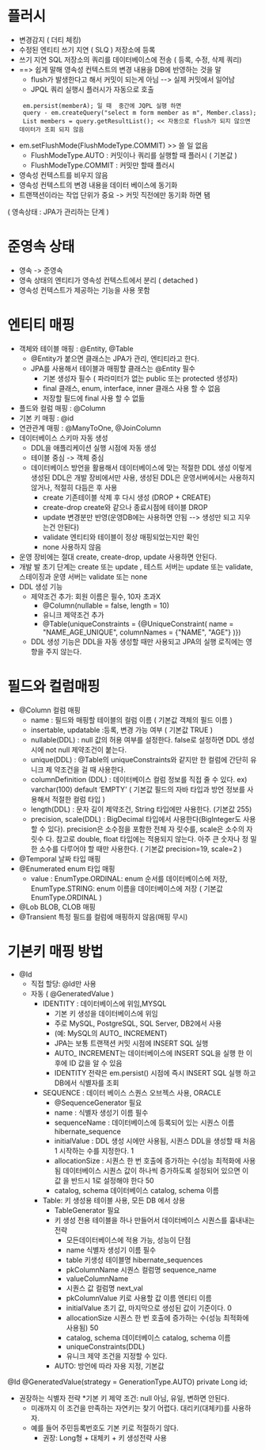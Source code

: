 # 플러시
* 변경감지 ( 더티 체킹)
* 수정된 엔티티 쓰기 지연 ( SLQ ) 저장소에 등록
* 쓰기 지연 SQL 저장소의 쿼리를 데이터베이스에 전송 ( 등록, 수정, 삭제 쿼리)
* ==> 쉽게 말해 영속성 컨텍스트의 변경 내용을 DB에 반영하는 것을 말
  * flush가 발생한다고 해서 커밋이 되는게 아님 --> 실제 커밋에서 일어남
  * JPQL 쿼리 실행시 플러시가 자동으로 호출
   <pre><code> em.persist(memberA); 일 때  중간에 JQPL 실행 하면
   query - em.createQuery("select m form member as m", Member.class);
   List<Member> members = query.getResultList(); << 자동으로 flush가 되지 않으면 데이터가 조회 되지 않음
  </code></pre>  
* em.setFlushMode(FlushModeType.COMMIT)  >> 쓸 일 없음
  * FlushModeType.AUTO : 커밋이나 쿼리를 실행할 때 플러시 ( 기본값 )
  * FlushModeType.COMMIT : 커밋만 할때 플러시
* 영속성 컨텍스트를 비우지 않음
* 영속성 컨텍스트의 변경 내용을 데이터 베이스에 동기화
* 트랜잭션이라는 작업 단위가 중요 -> 커밋 직전에만 동기화 하면 됌

( 영속상태 : JPA가 관리하는 단계 )
# 준영속 상태 
* 영속 -> 준영속
* 영속 상태의 엔티티가 영속성 컨텍스트에서 분리 ( detached )
* 영속성 컨텍스트가 제공하는 기능을 사용 못함

# 엔티티 매핑
* 객체와 테이블 매핑 : @Entity, @Table
  * @Entity가 붙으면 클래스는 JPA가 관리, 엔티티라고 한다.
  * JPA를 사용해서 테이블과 매핑할 클래스는 @Entity 필수
    * 기본 생성자 필수 ( 파라미터가 없는 public 또는 protected 생성자)
    * final 클래스, enum, interface, inner 클래스 사용 할 수 없음
    * 저장할 필드에 final 사용 할 수 없듦
* 플드와 컬럼 매핑 : @Column
* 기본 키 매핑 : @id
* 연관관계 매핑 : @ManyToOne, @JoinColumn
* 데이터베이스 스키마 자동 생성
  * DDL을 애플리케이션 실행 시점에 자동 생성
  * 테이블 중심 -> 객체 중심
  * 데이터베이스 방언을 활용해서 데이터베이스에 맞는 적절한
    DDL 생성 이렇게 생성된 DDL은 개발 장비에서만 사용, 생성된 DDL은 운영서버에서는 사용하지 않거나, 적절히 다듬은 후 사용
    * create 기존테이블 삭제 후 다시 생성 (DROP + CREATE)
    * create-drop create와 같으나 종료시점에 테이블 DROP
    * update 변경분만 반영(운영DB에는 사용하면 안됨 --> 생성만 되고 지우는건 안된다)
    * validate 엔티티와 테이블이 정상 매핑되었는지만 확인
    * none 사용하지 않음
* 운영 장비에는 절대 create, create-drop, update 사용하면
    안된다.
* 개발 발 초기 단계는 create 또는 update , 테스트 서버는 update 또는 validate, 스테이징과 운영 서버는 validate 또는 none
* DDL 생성 기능
  * 제약조건 추가: 회원 이름은 필수, 10자 초과X
    * @Column(nullable = false, length = 10)
    * 유니크 제약조건 추가
    * @Table(uniqueConstraints = {@UniqueConstraint( name = "NAME_AGE_UNIQUE",
    columnNames = {"NAME", "AGE"} )})
  * DDL 생성 기능은 DDL을 자동 생성할 때만 사용되고
    JPA의 실행 로직에는 영향을 주지 않는다.


# 필드와 컬럼매핑
* @Column 컬럼 매핑
  *  name : 필드와 매핑할 테이블의 컬럼 이름 ( 기본값 객체의 필드 이름 )
  *  insertable, updatable  :등록, 변경 가능 여부  ( 기본값 TRUE )
  *  nullable(DDL) : null 값의 허용 여부를 설정한다. false로 설정하면 DDL 생성 시에
    not null 제약조건이 붙는다.
  *  unique(DDL) : @Table의 uniqueConstraints와 같지만 한 컬럼에 간단히 유니크 제
    약조건을 걸 때 사용한다.
  *  columnDefinition (DDL) : 데이터베이스 컬럼 정보를 직접 줄 수 있다.
    ex) varchar(100) default ‘EMPTY' ( 기본값 필드의 자바 타입과 방언 정보를 사용해서 적절한 컬럼 타입 )
  * length(DDL) : 문자 길이 제약조건, String 타입에만 사용한다.  (기본값 255)
  *  precision, scale(DDL) : BigDecimal 타입에서 사용한다(BigInteger도 사용할 수 있다). precision은 소수점을 포함한 전체 자 릿수를, scale은 소수의 자릿수 다. 참고로 double, float 타입에는 적용되지 않는다. 아주 큰 숫자나 정 밀한 소수를 다루어야 할 때만 사용한다.
     ( 기본값 precision=19, scale=2 )
* @Temporal 날짜 타입 매핑
* @Enumerated enum 타입 매핑
  * value : EnumType.ORDINAL: enum 순서를 데이터베이스에 저장, EnumType.STRING: enum 이름을 데이터베이스에 저장
    ( 기본값 EnumType.ORDINAL )
* @Lob BLOB, CLOB 매핑
* @Transient 특정 필드를 컬럼에 매핑하지 않음(매핑 무시)

# 기본키 매핑 방법
* @Id
  * 직접 할당: @Id만 사용 
  * 자동 ( @GeneratedValue )
    * IDENTITY : 데이터베이스에 위임,MYSQL
      * 기본 키 생성을 데이터베이스에 위임
      * 주로 MySQL, PostgreSQL, SQL Server, DB2에서 사용
      * (예: MySQL의 AUTO_ INCREMENT)
      * JPA는 보통 트랜잭션 커밋 시점에 INSERT SQL 실행
      * AUTO_ INCREMENT는 데이터베이스에 INSERT SQL을 실행 한 이후에 ID 값을 알 수 있음
      * IDENTITY 전략은 em.persist() 시점에 즉시 INSERT SQL 실행 하고 DB에서 식별자를 조회
    * SEQUENCE : 데이터 베이스 스퀀스 오브젝스 사용, ORACLE
      * @SequenceGenerator 필요
       * name : 식별자 생성기 이름 필수
       * sequenceName : 데이터베이스에 등록되어 있는 시퀀스 이름 hibernate_sequence
       * initialValue : DDL 생성 시에만 사용됨, 시퀀스 DDL을 생성할 때 처음 1 시작하는 수를 지정한다. 1
       * allocationSize : 시퀀스 한 번 호출에 증가하는 수(성능 최적화에 사용됨 데이터베이스 시퀀스 값이 하나씩 증가하도록 설정되어 있으면 이 값 을 반드시 1로 설정해야 한다 50
       * catalog, schema 데이터베이스 catalog, schema 이름
    * Table: 키 생성용 테이블 사용, 모든 DB 에서 상용
      * TableGenerator 필요
      * 키 생성 전용 테이블을 하나 만들어서 데이터베이스 시퀀스를 흉내내는 전략
        * 모든데이터베이스에 적용 가능, 성능이 단점
        * name 식별자 생성기 이름 필수
        *  table 키생성 테이블명 hibernate_sequences
        *  pkColumnName 시퀀스 컬럼명 sequence_name
        *  valueColumnName
        *  시퀀스 값 컬럼명 next_val
        *  pkColumnValue 키로 사용할 값 이름 엔티티 이름
        *  initialValue 초기 값, 마지막으로 생성된 값이 기준이다. 0
        *  allocationSize 시퀀스 한 번 호출에 증가하는 수(성능 최적화에 사용됨) 50
        *  catalog, schema 데이터베이스 catalog, schema 이름
        *  uniqueConstraints(DDL)
        *  유니크 제약 조건을 지정할 수 있다.
      * AUTO: 방언에 따라 자용 지정, 기본값

@Id @GeneratedValue(strategy = GenerationType.AUTO)
private Long id;

* 권장하는 식별자 전략
  *기본 키 제약 조건: null 아님, 유일, 변하면 안된다.
  * 미래까지 이 조건을 만족하는 자연키는 찾기 어렵다. 대리키(대체키)를 사용하자.
  * 예를 들어 주민등록번호도 기본 키로 적절하기 않다.
    * 권장: Long형 + 대체키 + 키 생성전략 사용

